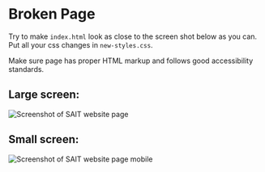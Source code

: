 # Broken Page

Try to make `index.html` look as close to the screen shot below as you can. Put all your css changes in `new-styles.css`.

Make sure page has proper HTML markup and follows good accessibility standards. 

## Large screen:

![Screenshot of SAIT website page](images/sait_fixedpage-lg.png)

## Small screen: 

![Screenshot of SAIT website page mobile](images/sait_fixedpage-sm.png)
